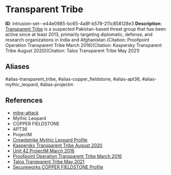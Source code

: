 # Transparent Tribe

**ID**: intrusion-set--e44e0985-bc65-4a8f-b578-211c858128e3
**Description**: [Transparent Tribe](https://attack.mitre.org/groups/G0134) is a suspected Pakistan-based threat group that has been active since at least 2013, primarily targeting diplomatic, defense, and research organizations in India and Afghanistan.(Citation: Proofpoint Operation Transparent Tribe March 2016)(Citation: Kaspersky Transparent Tribe August 2020)(Citation: Talos Transparent Tribe May 2021)

## Aliases
#alias-transparent_tribe, #alias-copper_fieldstone, #alias-apt36, #alias-mythic_leopard, #alias-projectm

## References
- [mitre-attack](https://attack.mitre.org/groups/G0134)
- Mythic Leopard
- COPPER FIELDSTONE
- APT36
- ProjectM
- [Crowdstrike Mythic Leopard Profile](https://adversary.crowdstrike.com/en-US/adversary/mythic-leopard/)
- [Kaspersky Transparent Tribe August 2020](https://securelist.com/transparent-tribe-part-1/98127/)
- [Unit 42 ProjectM March 2016](https://unit42.paloaltonetworks.com/unit42-projectm-link-found-between-pakistani-actor-and-operation-transparent-tribe/)
- [Proofpoint Operation Transparent Tribe March 2016](https://www.proofpoint.com/sites/default/files/proofpoint-operation-transparent-tribe-threat-insight-en.pdf)
- [Talos Transparent Tribe May 2021](https://blog.talosintelligence.com/2021/05/transparent-tribe-infra-and-targeting.html)
- [Secureworks COPPER FIELDSTONE Profile](https://www.secureworks.com/research/threat-profiles/copper-fieldstone)
